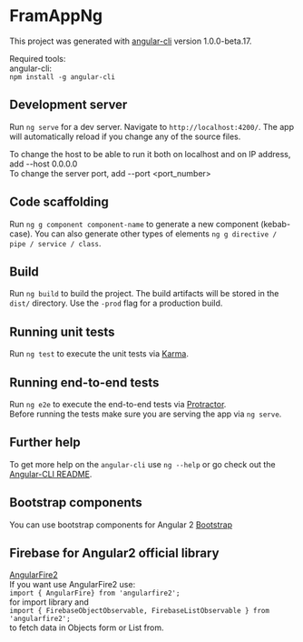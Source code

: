 # FramAppNg

This project was generated with [angular-cli](https://github.com/angular/angular-cli) version 1.0.0-beta.17.

Required tools:<br/>
angular-cli:<br/>
`npm install -g angular-cli`

## Development server
Run `ng serve` for a dev server. Navigate to `http://localhost:4200/`. The app will automatically reload if you change any of the source files.

To change the host to be able to run it both on localhost and on IP address, add --host 0.0.0.0<br/>
To change the server port, add --port <port_number>

## Code scaffolding

Run `ng g component component-name` to generate a new component (kebab-case). You can also generate other types of elements `ng g directive / pipe / service / class`.

## Build

Run `ng build` to build the project. The build artifacts will be stored in the `dist/` directory. Use the `-prod` flag for a production build.

## Running unit tests

Run `ng test` to execute the unit tests via [Karma](https://karma-runner.github.io).

## Running end-to-end tests

Run `ng e2e` to execute the end-to-end tests via [Protractor](http://www.protractortest.org/).<br/>
Before running the tests make sure you are serving the app via `ng serve`.

## Further help

To get more help on the `angular-cli` use `ng --help` or go check out the [Angular-CLI README](https://github.com/angular/angular-cli/blob/master/README.md).

## Bootstrap components

You can use bootstrap components for Angular 2
[Bootstrap](https://ng-bootstrap.github.io/#/components/accordion)

## Firebase for Angular2 official library
[AngularFire2](https://github.com/angular/angularfire2)<br/>
If you want use AngularFire2 use:<br/>
`import { AngularFire} from 'angularfire2';`<br/>
for import library and <br/>
`import { FirebaseObjectObservable, FirebaseListObservable } from 'angularfire2';`<br/>
to fetch data in Objects form or List from.<br/>

